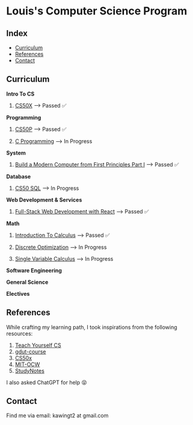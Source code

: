 # Louis's Computer Science Program

## Index

- [Curriculum](#Curriculum)
- [References](#References)
- [Contact](#Contact)

## Curriculum

**Intro To CS**

1. [CS50X](https://cs50.harvard.edu/x/2024/) --> Passed ✅

**Programming**

1. [CS50P](https://cs50.harvard.edu/python/2022/) --> Passed ✅

2. [C Programming](https://www.coursera.org/specializations/c-programming-linux) --> In Progress

**System**

1. [Build a Modern Computer from First Principles Part I]('https://www.coursera.org/search?query=Build%20a%20Modern%20Computer%20from%20First%20Principles%3A%20Nand%20to%20Tetris%20Part%20I') --> Passed ✅

**Database**

1. [CS50 SQL](https://cs50.harvard.edu/sql/2024/) --> In Progress

**Web Development & Services**

1. [Full-Stack Web Development with React](https://www.coursera.org/specializations/full-stack-react) --> Passed ✅

**Math**

1. [Introduction To Calculus](https://www.coursera.org/learn/introduction-to-calculus) --> Passed ✅

2. [Discrete Optimization](https://www.coursera.org/learn/discrete-optimization) --> In Progress

3. [Single Variable Calculus](https://www.coursera.org/instructor/robghrist) --> In Progress

**Software Engineering**

**General Science**

**Electives**

## References

While crafting my learning path, I took inspirations from the following resources:

1. [Teach Yourself CS](https://teachyourselfcs.com/)
2. [gdut-course](https://github.com/brenner8023/gdut-course)
3. [CS50x](https://cs50.harvard.edu/x/2024/)
4. [MIT-OCW](https://ocw.mit.edu/)
5. [StudyNotes](https://github.com/krislinzhao/StudyNotes?tab=readme-ov-file)

I also asked ChatGPT for help 😝

## Contact

Find me via email: kawingt2 at gmail.com
